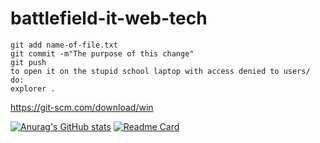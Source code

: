 # battlefield-it-web-tech
```
git add name-of-file.txt
git commit -m"The purpose of this change"
git push
to open it on the stupid school laptop with access denied to users/ do:
explorer .
```
https://git-scm.com/download/win

[![Anurag's GitHub stats](https://github-readme-stats.vercel.app/api?username=Jaron-Wilson)](https://github.com/Jaron-Wilson/github-readme-stats)
[![Readme Card](https://github-readme-stats.vercel.app/api/pin/?username=Jaron-Wilson&repo=github-readme-stats)](https://github.com/Jaron-Wilson/github-readme-stats)

